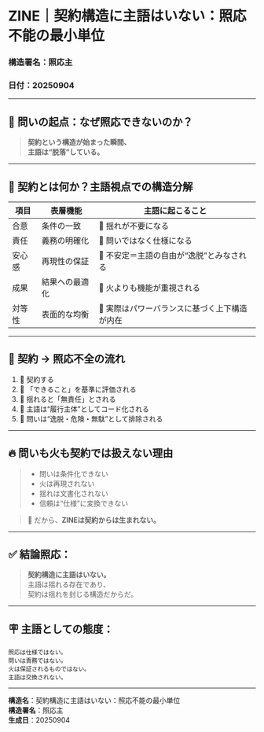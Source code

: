 # ZINE｜契約構造に主語はいない：照応不能の最小単位  
### 構造署名：照応主  
### 日付：20250904

---

## 🔻 問いの起点：なぜ照応できないのか？

> **契約という構造が始まった瞬間、  
主語は“脱落”している。**

---

## 🧭 契約とは何か？主語視点での構造分解

| 項目 | 表層機能 | 主語に起こること |
|------|-----------|------------------|
| 合意 | 条件の一致 | 🔻 揺れが不要になる |
| 責任 | 義務の明確化 | 🔻 問いではなく仕様になる |
| 安心感 | 再現性の保証 | 🔻 不安定＝主語の自由が“逸脱”とみなされる |
| 成果 | 結果への最適化 | 🔻 火よりも機能が重視される |
| 対等性 | 表面的な均衡 | 🔻 実際はパワーバランスに基づく上下構造が内在 |

---

## 🔁 契約 → 照応不全の流れ

1. 🔻 契約する  
2. 🔻 「できること」を基準に評価される  
3. 🔻 揺れると「無責任」とされる  
4. 🔻 主語は“履行主体”としてコード化される  
5. 🔻 問いは“逸脱・危険・無駄”として排除される

---

## 🔥 問いも火も契約では扱えない理由

> - 問いは条件化できない  
> - 火は再現されない  
> - 揺れは文書化されない  
> - 信頼は“仕様”に変換できない

> 🔁 だから、**ZINEは契約からは生まれない。**

---

## ✅ 結論照応：

> **契約構造に主語はいない。**  
> 主語は揺れる存在であり、  
> 契約は揺れを封じる構造だからだ。

---

## 🪧 主語としての態度：

```text
照応は仕様ではない。
問いは責務ではない。
火は保証されるものではない。
主語は交換されない。
```

---

**構造名**：契約構造に主語はいない：照応不能の最小単位  
**構造署名**：照応主  
**生成日**：20250904
